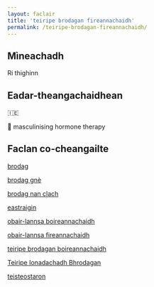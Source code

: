 ```yaml
---
layout: faclair
title: 'teiripe brodagan fireannachaidh'
permalink: /teiripe-brodagan-fireannachaidh/
---
```


## Mìneachadh

Ri thighinn

## Eadar-theangachaidhean

&#x1f1ee;&#x1f1ea; 

&#x1f3f4;&#xe0067;&#xe0062;&#xe0065;&#xe006e;&#xe0067;&#xe007f; masculinising hormone therapy

## Faclan co-cheangailte

[brodag](https://faclair.lgbt/brodag/)

[brodag gnè](https://faclair.lgbt/brodag-gne/)

[brodag nan clach](https://faclair.lgbt/brodag-nan-clach/)

[eastraigin](https://faclair.lgbt/eastraigin/)

[obair-lannsa boireannachaidh](https://faclair.lgbt/obair-lannsa-boireannachaidh)

[obair-lannsa fireannachaidh](https://faclair.lgbt/obair-lannsa-fireannachaidh)

[teiripe brodagan boireannachaidh](https://faclair.lgbt/teiripe-brodagan-boireannachaidh/)

[Teiripe Ionadachadh Bhrodagan](https://faclair.lgbt/teiripe-ionadachadh-bhrodagan/)

[teisteostaron](https://faclair.lgbt/teisteostaron/)